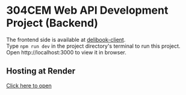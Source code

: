 # 304CEM Web API Development Project (Backend)

The frontend side is available at [delibook-client](https://github.com/jessicaclarita/delibook-client). \
Type `npm run dev` in the project directory's terminal to run this project. \
Open http://localhost:3000 to view it in browser.

## Hosting at Render
[Click here to open](https://delibook.onrender.com/)
